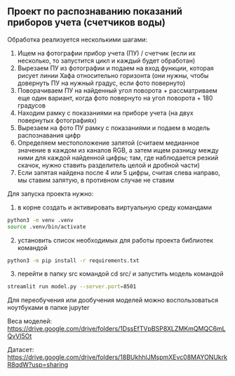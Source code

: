 ## Проект по распознаванию показаний приборов учета (счетчиков воды)

Обработка реализуется несколькими шагами:
1) Ищем на фотографии прибор учета (ПУ) / счетчик (если их несколько, то запустится цикл и каждый будет обработан)
2) Вырезаем ПУ из фотографии и подаем на вход функции, которая рисует линии Хафа относительно горизонта (они нужны, чтобы довернуть ПУ на нужный градус, если фото повернуто)
3) Поворачиваем ПУ на найденный угол поворота + рассматриваем еще один вариант, когда фото повернуто на угол поворота + 180 градусов
4) Находим рамку с показаниями на приборе учета (на двух повернутых фотографиях)
4) Вырезаем на фото ПУ рамку с показаниями и подаем в модель распознавания цифр
5) Определяем местоположение запятой (считаем медианное значение в каждом из каналов RGB, а затем ищем разницу между ними для каждой найденной цифры; там, где наблюдается резкий скачок, нужно ставить разделитель целой и дробной части)
6) Если запятая найдена после 4 или 5 цифры, считая слева направо, мы ставим запятую, в противном случае не ставим


Для запуска проекта нужно:
1) в корне создать и активировать виртуальную среду командами 
```bash
python3 -m venv .venv
source .venv/bin/activate
```
2) установить список необходимых для работы проекта библиотек командой
```bash
python3 -m pip install -r requirements.txt
```
3) перейти в папку src командой cd src/ и запустить модель командой 
```bash
streamlit run model.py --server.port=8501
```

Для переобучения или дообучения моделей можно воспользоваться ноутбуками в папке jupyter

Веса моделей: https://drive.google.com/drive/folders/1DssEfTVpBSP8XLZMKmQMQC6mLQvVI5Ot

Датасет: https://drive.google.com/drive/folders/18BUkhhlJMspmXEvc08MAYONUkrkR8qdW?usp=sharing